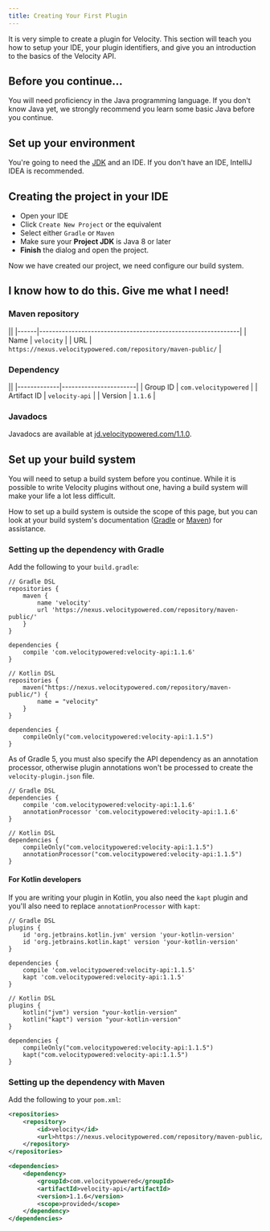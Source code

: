 ```yaml
---
title: Creating Your First Plugin
---
```


It is very simple to create a plugin for Velocity. This section will teach you how to setup your IDE, your plugin identifiers, and give you an introduction to the basics of the Velocity API.

## Before you continue...

You will need proficiency in the Java programming language. If you don't know Java yet, we strongly recommend
you learn some basic Java before you continue.

## Set up your environment

You're going to need the [JDK](https://adoptopenjdk.net) and an IDE. If you don't have an IDE, IntelliJ IDEA is recommended.

## Creating the project in your IDE

* Open your IDE
* Click `Create New Project` or the equivalent
* Select either `Gradle` or `Maven`
* Make sure your **Project JDK** is Java 8 or later
* **Finish** the dialog and open the project.

Now we have created our project, we need configure our build system. 

## I know how to do this. Give me what I need!

### Maven repository

||
|------|--------------------------------------------------------------|
| Name | `velocity`                                                   |
| URL  | `https://nexus.velocitypowered.com/repository/maven-public/` |

### Dependency

||
|-------------|-----------------------|
| Group ID    | `com.velocitypowered` |
| Artifact ID | `velocity-api`        |
| Version     | `1.1.6`               |

### Javadocs

Javadocs are available at [jd.velocitypowered.com/1.1.0](https://jd.velocitypowered.com/1.1.0).

## Set up your build system

You will need to setup a build system before you continue. While it is possible to write Velocity plugins without one,
having a build system will make your life a lot less difficult.

How to set up a build system is outside the scope of this page, but you can look at your build system's documentation
([Gradle](https://docs.gradle.org/current/userguide/userguide.html) or [Maven](https://maven.apache.org/guides/getting-started/index.html))
for assistance.

### Setting up the dependency with Gradle

Add the following to your `build.gradle`:

```
// Gradle DSL
repositories {
    maven {
        name 'velocity'
        url 'https://nexus.velocitypowered.com/repository/maven-public/'
    }
}

dependencies {
    compile 'com.velocitypowered:velocity-api:1.1.6'
}

// Kotlin DSL
repositories {
    maven("https://nexus.velocitypowered.com/repository/maven-public/") {
        name = "velocity"
    }
}

dependencies {
    compileOnly("com.velocitypowered:velocity-api:1.1.5")
}
```

As of Gradle 5, you must also specify the API dependency as an annotation processor, otherwise plugin annotations
won't be processed to create the `velocity-plugin.json` file.

```
// Gradle DSL
dependencies {
    compile 'com.velocitypowered:velocity-api:1.1.6'
    annotationProcessor 'com.velocitypowered:velocity-api:1.1.6'
}

// Kotlin DSL
dependencies {
    compileOnly("com.velocitypowered:velocity-api:1.1.5")
    annotationProcessor("com.velocitypowered:velocity-api:1.1.5")
}

```
#### For Kotlin developers

If you are writing your plugin in Kotlin, you also need the `kapt` plugin and you'll also need to replace `annotationProcessor` with `kapt`:
```
// Gradle DSL
plugins {
    id 'org.jetbrains.kotlin.jvm' version 'your-kotlin-version'
    id 'org.jetbrains.kotlin.kapt' version 'your-kotlin-version'
}

dependencies {
    compile 'com.velocitypowered:velocity-api:1.1.5'
    kapt 'com.velocitypowered:velocity-api:1.1.5'
}

// Kotlin DSL
plugins {
    kotlin("jvm") version "your-kotlin-version"
    kotlin("kapt") version "your-kotlin-version"
}

dependencies {
    compileOnly("com.velocitypowered:velocity-api:1.1.5")
    kapt("com.velocitypowered:velocity-api:1.1.5")
}
```

### Setting up the dependency with Maven

Add the following to your `pom.xml`:

```xml
<repositories>
    <repository>
        <id>velocity</id>
        <url>https://nexus.velocitypowered.com/repository/maven-public/</url>
    </repository>
</repositories>

<dependencies>
    <dependency>
        <groupId>com.velocitypowered</groupId>
        <artifactId>velocity-api</artifactId>
        <version>1.1.6</version>
        <scope>provided</scope>
    </dependency>
</dependencies>
```

